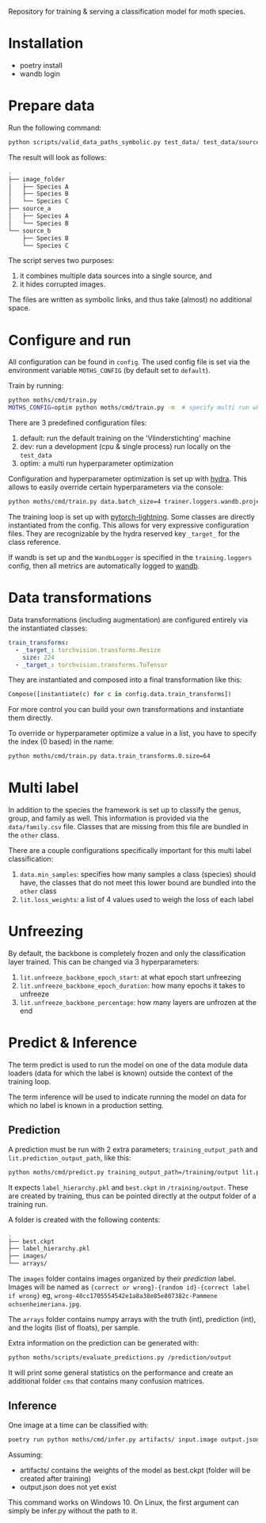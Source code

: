 Repository for training &amp; serving a classification model for moth species.

# Installation

- poetry install
- wandb login

# Prepare data

Run the following command:

```bash
python scripts/valid_data_paths_symbolic.py test_data/ test_data/source_a test_data/source_b
```

The result will look as follows:

```bash
.
├── image_folder
│   ├── Species A
│   ├── Species B
│   └── Species C
├── source_a
│   ├── Species A
│   └── Species B
└── source_b
    ├── Species B
    └── Species C
```

The script serves two purposes:

1. it combines multiple data sources into a single source, and
2. it hides corrupted images.

The files are written as symbolic links, and thus take (almost) no additional space.

# Configure and run

All configuration can be found in `config`. The used config file is set via the
environment variable `MOTHS_CONFIG` (by default set to `default`).

Train by running:

```bash
python moths/cmd/train.py
MOTHS_CONFIG=optim python moths/cmd/train.py -m  # specify multi run when using optim.yaml
```

There are 3 predefined configuration files:

1. default: run the default training on the 'Vlinderstichting' machine
2. dev: run a development (cpu & single process) run locally on the `test_data`
3. optim: a multi run hyperparameter optimization

Configuration and hyperparameter optimization is set up
with [hydra](https://hydra.cc/docs/intro/). This allows to easily override certain
hyperparameters via the console:

```bash
python moths/cmd/train.py data.batch_size=4 trainer.loggers.wandb.project=dev
```

The training loop is set up
with [pytorch-lightning](https://pytorch-lightning.readthedocs.io/en/latest/). Some
classes are directly instantiated from the config. This allows for very expressive
configuration files. They are recognizable by the hydra reserved key `_target_` for the
class reference.

If wandb is set up and the `WandbLogger` is specified in the `training.loggers` config,
then all metrics are automatically logged to [wandb](https://wandb.ai/butterflies).

# Data transformations

Data transformations (including augmentation) are configured entirely via the
instantiated classes:

```yaml
train_transforms:
  - _target_: torchvision.transforms.Resize
    size: 224
  - _target_: torchvision.transforms.ToTensor
```

They are instantiated and composed into a final transformation like this:

```python
Compose([instantiate(c) for c in config.data.train_transforms])
```

For more control you can build your own transformations and instantiate them directly.

To override or hyperparameter optimize a value in a list, you have to specify the
index (0 based) in the name:

```bash
python moths/cmd/train.py data.train_transforms.0.size=64
```

# Multi label

In addition to the species the framework is set up to classify the genus, group, and
family as well. This information is provided via the `data/family.csv` file. Classes
that are missing from this file are bundled in the `other` class.

There are a couple configurations specifically important for this multi label
classification:

1. `data.min_samples`: specifies how many samples a class (species) should have, the
   classes that do not meet this lower bound are bundled into the `other` class
2. `lit.loss_weights`: a list of 4 values used to weigh the loss of each label

# Unfreezing

By default, the backbone is completely frozen and only the classification layer trained.
This can be changed via 3 hyperparameters:

1. `lit.unfreeze_backbone_epoch_start`: at what epoch start unfreezing
2. `lit.unfreeze_backbone_epoch_duration`: how many epochs it takes to unfreeze
3. `lit.unfreeze_backbone_percentage`: how many layers are unfrozen at the end

# Predict & Inference

The term predict is used to run the model on one of the data module data loaders (data
for which the label is known) outside the context of the training loop.

The term inference will be used to indicate running the model on data for which no label
is known in a production setting.

## Prediction

A prediction must be run with 2 extra parameters; `training_output_path`
and `lit.prediction_output_path`, like this:

```bash
python moths/cmd/predict.py training_output_path=/training/output lit.prediction_output_path=/prediction/output
```

It expects `label_hierarchy.pkl` and `best.ckpt` in `/training/output`. These are
created by training, thus can be pointed directly at the output folder of a training
run.

A folder is created with the following contents:

```bash
.
├── best.ckpt
├── label_hierarchy.pkl
├── images/
└── arrays/
```

The `images` folder contains images organized by their *prediction* label. Images will
be named as `{correct or wrong}-{random id}-{correct label if wrong}`
eg, `wrong-40cc1705554542e1a8a38e85e807382c-Pammene ochsenheimeriana.jpg`.

The `arrays` folder contains numpy arrays with the truth (int), prediction (int), and
the logits (list of floats), per sample.

Extra information on the prediction can be generated with:

```bash
python moths/scripts/evaluate_predictions.py /prediction/output
```

It will print some general statistics on the performance and create an additional
folder `cms` that contains many confusion matrices.

## Inference

One image at a time can be classified with:

```bash
poetry run python moths/cmd/infer.py artifacts/ input.image output.json
```

Assuming:
- artifacts/ contains the weights of the model as best.ckpt (folder will be created after training)
- output.json does not yet exist

This command works on Windows 10. On Linux, the first argument can simply be infer.py without the path to it. 